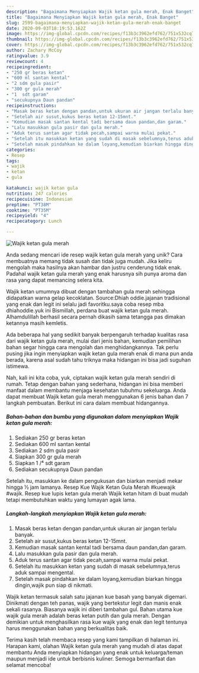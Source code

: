 ```yaml
---
description: "Bagaimana Menyiapkan Wajik ketan gula merah, Enak Banget"
title: "Bagaimana Menyiapkan Wajik ketan gula merah, Enak Banget"
slug: 2599-bagaimana-menyiapkan-wajik-ketan-gula-merah-enak-banget
date: 2020-09-03T18:19:53.162Z
image: https://img-global.cpcdn.com/recipes/f13b3c3962efd762/751x532cq70/wajik-ketan-gula-merah-foto-resep-utama.jpg
thumbnail: https://img-global.cpcdn.com/recipes/f13b3c3962efd762/751x532cq70/wajik-ketan-gula-merah-foto-resep-utama.jpg
cover: https://img-global.cpcdn.com/recipes/f13b3c3962efd762/751x532cq70/wajik-ketan-gula-merah-foto-resep-utama.jpg
author: Zachary McCoy
ratingvalue: 3.9
reviewcount: 4
recipeingredient:
- "250 gr beras ketan"
- "600 ml santan kental"
- "2 sdm gula pasir"
- "300 gr gula merah"
- "1  sdt garam"
- "secukupnya Daun pandan"
recipeinstructions:
- "Masak beras ketan dengan pandan,untuk ukuran air jangan terlalu banyak."
- "Setelah air susut,kukus beras ketan 12-15mnt."
- "Kemudian masak santan kental tadi bersama daun pandan,dan garam."
- "Lalu masukkan gula pasir dan gula merah."
- "Aduk terus santan agar tidak pecah,sampai warna mulai pekat."
- "Setelah itu masukkan ketan yang sudah di masak sebelumnya,terus aduk sampai mengental."
- "Setelah masak pindahkan ke dalam loyang,kemudian biarkan hingga dingin,wajik pun siap di nikmati."
categories:
- Resep
tags:
- wajik
- ketan
- gula

katakunci: wajik ketan gula 
nutrition: 247 calories
recipecuisine: Indonesian
preptime: "PT38M"
cooktime: "PT35M"
recipeyield: "4"
recipecategory: Lunch

---
```



![Wajik ketan gula merah](https://img-global.cpcdn.com/recipes/f13b3c3962efd762/751x532cq70/wajik-ketan-gula-merah-foto-resep-utama.jpg)

Anda sedang mencari ide resep wajik ketan gula merah yang unik? Cara membuatnya memang tidak susah dan tidak juga mudah. Jika keliru mengolah maka hasilnya akan hambar dan justru cenderung tidak enak. Padahal wajik ketan gula merah yang enak harusnya sih punya aroma dan rasa yang dapat memancing selera kita.

Wajik ketan umumnya dibuat dengan tambahan gula merah sehingga didapatkan warna gelap kecoklatan. Source:Dhiah oddie.jajanan tradisional yang enak dan legit ini selalu jadi favoritku.saya coba resep mba dhiahoddie.yuk ini Bismillah, perdana buat wajik ketan gula merah. Alhamdulillah berhasil secara pernah dikasih sama tetangga pas dimakan ketannya masih kemletis.

Ada beberapa hal yang sedikit banyak berpengaruh terhadap kualitas rasa dari wajik ketan gula merah, mulai dari jenis bahan, kemudian pemilihan bahan segar hingga cara mengolah dan menghidangkannya. Tak perlu pusing jika ingin menyiapkan wajik ketan gula merah enak di mana pun anda berada, karena asal sudah tahu triknya maka hidangan ini bisa jadi suguhan istimewa.


Nah, kali ini kita coba, yuk, ciptakan wajik ketan gula merah sendiri di rumah. Tetap dengan bahan yang sederhana, hidangan ini bisa memberi manfaat dalam membantu menjaga kesehatan tubuhmu sekeluarga. Anda dapat membuat Wajik ketan gula merah menggunakan 6 jenis bahan dan 7 langkah pembuatan. Berikut ini cara dalam membuat hidangannya.

<!--inarticleads1-->

##### Bahan-bahan dan bumbu yang digunakan dalam menyiapkan Wajik ketan gula merah:

1. Sediakan 250 gr beras ketan
1. Sediakan 600 ml santan kental
1. Sediakan 2 sdm gula pasir
1. Siapkan 300 gr gula merah
1. Siapkan 1 /⁴ sdt garam
1. Sediakan secukupnya Daun pandan


Setelah itu, masukkan ke dalam pengukusan dan biarkan menjadi mekar hingga ½ jam lamanya. Resep Kue Wajik Ketan Gula Merah #kuewajik #wajik. Resep kue lupis ketan gula merah Wajik ketan hitam di buat mudah tetapi membutuhkan waktu yang lumayan agak lama. 

<!--inarticleads2-->

##### Langkah-langkah menyiapkan Wajik ketan gula merah:

1. Masak beras ketan dengan pandan,untuk ukuran air jangan terlalu banyak.
1. Setelah air susut,kukus beras ketan 12-15mnt.
1. Kemudian masak santan kental tadi bersama daun pandan,dan garam.
1. Lalu masukkan gula pasir dan gula merah.
1. Aduk terus santan agar tidak pecah,sampai warna mulai pekat.
1. Setelah itu masukkan ketan yang sudah di masak sebelumnya,terus aduk sampai mengental.
1. Setelah masak pindahkan ke dalam loyang,kemudian biarkan hingga dingin,wajik pun siap di nikmati.


Wajik ketan termasuk salah satu jajanan kue basah yang banyak digemari. Dinikmati dengan teh panas, wajik yang bertekstur legit dan manis enak sekali rasanya. Biasanya wajik ini diberi tambahan gul. Bahan utama kue wajik gula merah adalah beras ketan putih dan gula merah. Dengan demikian untuk menghasilkan rasa kue wajik yang enak dan legit tentunya harus menggunakan bahan yang berkualitas baik. 

Terima kasih telah membaca resep yang kami tampilkan di halaman ini. Harapan kami, olahan Wajik ketan gula merah yang mudah di atas dapat membantu Anda menyiapkan hidangan yang enak untuk keluarga/teman maupun menjadi ide untuk berbisnis kuliner. Semoga bermanfaat dan selamat mencoba!
